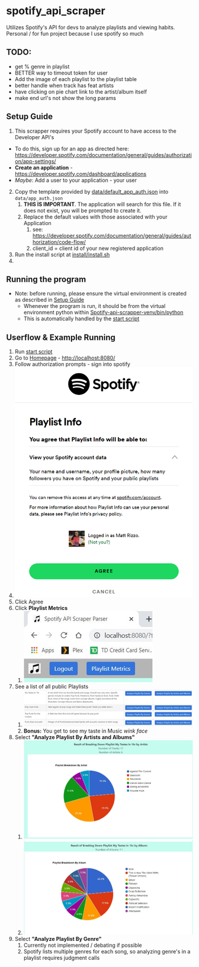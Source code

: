 # spotify_api_scraper
Utilizes Spotify's API for devs to analyze playlists and viewing habits. Personal / for fun project because I use spotify so much

## TODO:
* get % genre in playlist
* BETTER way to timeout token for user
* Add the image of each playlist to the playlist table
* better handle when track has feat artists
* have clicking on pie chart link to the artist/album itself
* make end url's not show the long params

## Setup Guide
1. This scrapper requires your Spotify account to have access to the Developer API's
  * To do this, sign up for an app as directed here: https://developer.spotify.com/documentation/general/guides/authorization/app-settings/
  * **Create an application** - https://developer.spotify.com/dashboard/applications
  * *Maybe*: Add a user to your application - your user
2. Copy the template provided by [data/default_app_auth.json](data/default_app_auth.json) into `data/app_auth.json`
   1. **THIS IS IMPORTANT**. The application will search for this file. If it does not exist, you will be prompted to create it.
   2. Replace the default values with those associated with your Application
      1. see: https://developer.spotify.com/documentation/general/guides/authorization/code-flow/
      2. client_id = client id of your new registered application
3. Run the install script at [install/install.sh](install/install.sh)
4.


## Running the program
* Note: before running, please ensure the virtual environment is created as described in [Setup Guide](#setup-guide)
    * Whenever the program is run, it should be from the virtual environment python within [Spotify-api-scrapper-venv/bin/python](Spotify-api-scrapper-venv/bin/python)
  * This is automatically handled by the [start script](start.sh)

## Userflow & Example Running

1. Run [start script](start.sh)
2. Go to [Homepage](<http://localhost:8080/>) - <http://localhost:8080/>
3. Follow authorization prompts - sign into spotify
  1. ![auth_example](docs/images/authorization.png)
  2. Click Agree
4. Click **Playlist Metrics**
   1. ![Playlist-Metrics-Image](docs/images/top_bar.jpg)
5. See a list of all public Playlists
   1. ![Playlist-Table](docs/images/example_playlist_table.jpg)
   2. **Bonus:** You get to see my taste in Music *wink face*
6. Select **"Analyze Playlist By Artists and Albums"**
   1. ![Breakdown of Playlist By Artist](docs/images/example_artist_breakdown.jpg)
   2. ![Breakdown of Playlist By Album](docs/images/example_album_breakdown.jpg)
7. Select **"Analyze Playlist By Genre"**
   1. Currently not implemented / debating if possible
   2. Spotify lists multiple genres for each song, so analyzing genre's in a playlist requires judgment calls
